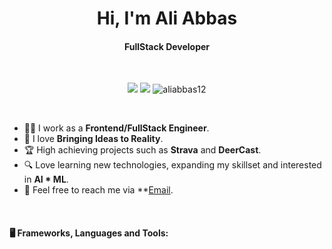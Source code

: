<h1 align="center">Hi, I'm Ali Abbas</h1>
<h4 align="center">FullStack Developer</h4>

<br/>

<p align="center"> 
<a href="mailto:ali@aftech.io"><img src="https://img.shields.io/badge/-ali@aftech.io-C71610?style=flat&logo=Gmail&logoColor=white"/></a>
<a href="https://www.linkedin.com/in/ali-abbas-2282366b/"><img src="https://img.shields.io/badge/-LinkedIn-0E76A8?style=flat&logo=LinkedIn&logoColor=white"/></a>
<img src="https://komarev.com/ghpvc/?username=aliabbas12&label=Profile%20views&color=0e75b6&style=flat" alt="aliabbas12" /> </p>

<br/>

- 👨‍💻 I work as a **Frontend/FullStack Engineer**.
- 💬 I love **Bringing Ideas to Reality**.
- 🏆 High achieving projects such as **Strava** and **DeerCast**.
- 🔍 Love learning new technologies, expanding my skillset and interested in **AI * ML**.
- 📧 Feel free to reach me via **[Email](mailto:ali@aftech.io**).

<br/>

<h4 align="left">🖥 Frameworks, Languages and Tools:</h4>

<br/>
